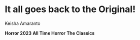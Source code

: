 # It all goes back to the Original!
Keisha Amaranto

**Horror 2023**
**All Time Horror**
**The Classics**

